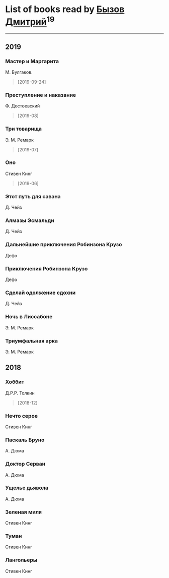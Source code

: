 # List of books read by [Бызов Дмитрий](https://www.facebook.com/profile.php?id=1146684568850703)<sup>19</sup>
---

## 2019

### Мастер и Маргарита
М. Булгаков.
> [2019-09-24] 


### Преступление и наказание
Ф. Достоевский
> [2019-08] 


### Три товарища
Э. М. Ремарк
> [2019-07] 


### Оно
Стивен Кинг
> [2019-06] 


### Этот путь для савана
Д. Чейз


### Алмазы Эсмальди
Д. Чейз


### Дальнейшие приключения Робинзона Крузо
Дефо


### Приключения Робинзона Крузо
Дефо


### Сделай одолжение сдохни
Д. Чейз


### Ночь в Лиссабоне
Э. М. Ремарк


### Триумфальная арка
Э. М. Ремарк



## 2018

### Хоббит
Д.Р.Р. Толкин
> [2018-12] 


### Нечто серое
Стивен Кинг


### Паскаль Бруно
А. Дюма


### Доктор Серван
А. Дюма


### Ущелье дьявола
А. Дюма


### Зеленая миля
Стивен Кинг


### Туман
Стивен Кинг


### Лангольеры
Стивен Кинг



